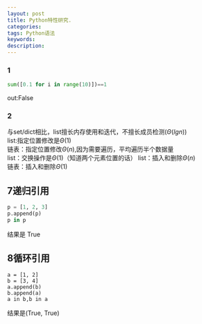 ```yaml
---
layout: post
title: Python特性研究.
categories: 
tags: Python语法
keywords:
description:
---
```


### 1
```py
sum([0.1 for i in range(10)])==1
```

out:False

### 2
与set/dict相比，list擅长内存使用和迭代，不擅长成员检测$(\Theta (lg n))$   
list:指定位置修改是$\Theta(1)$   
链表：指定位置修改$\Theta(n)$,因为需要遍历，平均遍历半个数据量  
list：交换操作是$\Theta(1)$（知道两个元素位置的话）
list：插入和删除$\Theta(n)$     
链表：插入和删除$\Theta(1)$



## 7递归引用

```py
p = [1, 2, 3]  
p.append(p)
p in p
```

结果是 True

## 8循环引用

```
a = [1, 2]
b = [3, 4]  
a.append(b)  
b.append(a)  
a in b,b in a
```

结果是(True, True)
